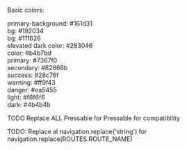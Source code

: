 Basic colors:

primary-background: #161d31  
bg: #192034  
bg: #111626  
elevated dark color: #283046  
color: #b4b7bd  
primary: #7367f0  
secondary: #82868b  
success: #28c76f  
warning: #ff9f43  
danger: #ea5455  
light: #f6f6f6  
dark: #4b4b4b  


TODO
Replace ALL Pressable for Pressable for compatibility

TODO: 
Replace al navigation.replace{'string') for
navigation.replace(ROUTES.ROUTE_NAME) 